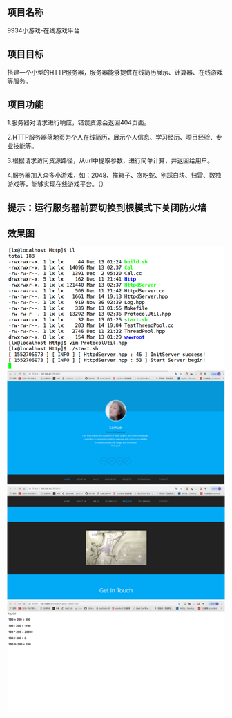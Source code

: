 项目名称
----------------------------
9934小游戏-在线游戏平台

项目目标
--------------------------------------
搭建一个小型的HTTP服务器，服务器能够提供在线简历展示、计算器、在线游戏等服务。

项目功能
--------------------------------------
1.服务器对请求进行响应，错误资源会返回404页面。

2.HTTP服务器落地页为个人在线简历，展示个人信息、学习经历、项目经验、专业技能等。

3.根据请求访问资源路径，从url中提取参数，进行简单计算，并返回给用户。

4.服务器加入众多小游戏，如：2048、推箱子、贪吃蛇、别踩白块、扫雷、数独游戏等，能够实现在线游戏平台。（）


提示：运行服务器前要切换到根模式下关闭防火墙
--------------------------------------



效果图
--------------------------------------



![](https://github.com/lvxinup/githttp/blob/master/QQ%E5%9B%BE%E7%89%8720190316114001.png)
![](https://github.com/lvxinup/githttp/blob/master/QQ%E5%9B%BE%E7%89%8720190316114011.png)
![](https://github.com/lvxinup/githttp/blob/master/QQ%E5%9B%BE%E7%89%8720190316114016.png)
![](https://github.com/lvxinup/githttp/blob/master/QQ%E5%9B%BE%E7%89%8720190316114020.png)
